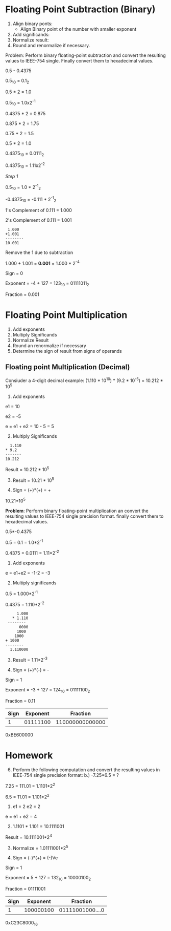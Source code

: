 # Floating Point Subtraction (Binary)

1. Align binary ponts:
	- Align Binary point of the number with smaller exponent
2. Add significands:
3. Normalize result:
4. Round and renormalize if necessary.

Problem: Perform binary floating-point subtraction and convert the resulting values to IEEE-754 single. Finally convert them to hexadecimal values.

0.5 - 0.4375

0.5<sub>10</sub> = 0.1<sub>2</sub>

0.5 \* 2 = 1.0

0.5<sub>10</sub> = 1.0x2<sup>-1</sup>

0.4375 \* 2  = 0.875

0.875 \* 2 = 1.75

0.75 \* 2 = 1.5

0.5 \* 2 = 1.0

0.4375<sub>10</sub> = 0.0111<sub>2</sub>

0.4375<sub>10</sub> = 1.11x2<sup>-2</sup>

_Step 1_

0.5<sub>10</sub> = 1.0 \* 2<sup>-1</sup><sub>2</sub>

-0.4375<sub>10</sub> = -0.111 \* 2<sup>-1</sup><sub>2</sub>

1's Complement of 0.111 = 1.000

2's Complement of 0.111 = 1.001
```
 1.000
+1.001
--------
10.001
```
Remove the 1 due to subtraction

1.000 + 1.001 = **0.001** = 1.000 \* 2<sup>-4</sup>

Sign = 0

Exponent = -4 + 127 = 123<sub>10</sub> = 01111011<sub>2</sub>

Fraction = 0.001

# Floating Point Multiplication

1. Add exponents
2. Multiply Significands
3. Normalize Result
4. Round an renormalize if necessary
5. Determine the sign of result from signs of operands

## Floating point Multiplication (Decimal)

Consiuder a 4-digit decimal example: (1.110 \* 10<sup>10</sup>) \* (9.2 \* 10<sup>-5</sup>) = 10.212 \* 10<sup>5</sup>

1. Add exponents

e1 = 10

e2 = -5

e = e1 + e2 = 10 - 5 = 5

2. Multiply Significands

```
  1.110
* 9.2
-------
10.212
```

Result = 10.212 \* 10<sup>5</sup>

3. Result = 10.21 \* 10<sup>5</sup>

5. Sign = (+)\*(+) = +

10.21\*10<sup>5</sup>

**Problem**: Perform binary floating-point multiplication an convert the resulting values to IEEE-754 single precision format. finally convert them to hexadecimal values.

0.5\*-0.4375

0.5 = 0.1 = 1.0\*2<sup>-1</sup>

0.4375 = 0.0111 = 1.11\*2<sup>-2</sup>

1. Add exponents

e = e1+e2 = -1-2 = -3

2. Multiply significands

0.5 = 1.000\*2<sup>-1</sup>

0.4375 = 1.110\*2<sup>-2</sup>

```
     1.000
   * 1.110
 --------
      0000
     1000
    1000
+ 1000
--------
  1.110000
```

3. Result = 1.11\*2<sup>-3</sup>

5. Sign = (+)\*(-) = -

Sign = 1

Exponent = -3 + 127 = 124<sub>10</sub> = 01111100<sub>2</sub>

Fraction = 0.11

|Sign	|Exponent	|Fraction		|
|-------|---------------|-----------------------|
|1	|01111100	|110000000000000	|

0xBE600000

# Homework

6. Perform the following computation and convert the resulting values in IEEE-754 single precision format:
b.) -7.25\*6.5 = ?

7.25 = 111.01 = 1.1101\*2<sup>2</sup>

6.5 = 11.01 = 1.101\*2<sup>2</sup>

1. e1 = 2 e2 = 2

e = e1 + e2 = 4

2. 1.1101 \* 1.101 = 10.1111001

Result = 10.1111001\*2<sup>4</sup>

3. Normalize = 1.01111001\*2<sup>5</sup>

5. Sign = (-)\*(+) = (-)Ve

Sign = 1

Exponent = 5 + 127 = 132<sub>10</sub> = 10000100<sub>2</sub>

Fraction = 01111001

|Sign	|Exponent	|Fraction		|
|-------|---------------|-----------------------|
|1	|100000100	|01111001000....0	|

0xC23C8000<sub>16</sub>
